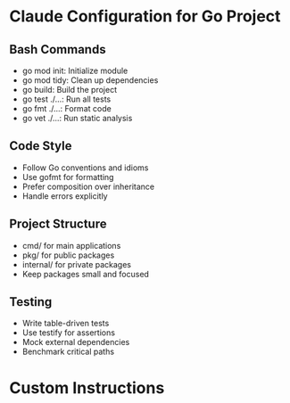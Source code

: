 # Claude Configuration for Go Project

## Bash Commands
- go mod init: Initialize module
- go mod tidy: Clean up dependencies
- go build: Build the project
- go test ./...: Run all tests
- go fmt ./...: Format code
- go vet ./...: Run static analysis

## Code Style
- Follow Go conventions and idioms
- Use gofmt for formatting
- Prefer composition over inheritance
- Handle errors explicitly

## Project Structure
- cmd/ for main applications
- pkg/ for public packages
- internal/ for private packages
- Keep packages small and focused

## Testing
- Write table-driven tests
- Use testify for assertions
- Mock external dependencies
- Benchmark critical paths

# Custom Instructions

